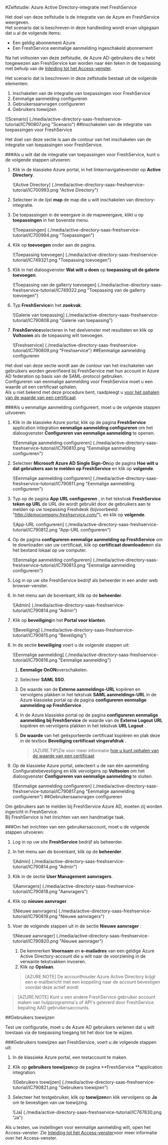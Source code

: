 <properties 
    pageTitle="Zelfstudie: Azure Active Directory-integratie met FreshService | Microsoft Azure" 
    description="Meer informatie over het FreshService met Azure Active Directory gebruiken voor het inschakelen van eenmalige aanmelding, geautomatiseerde provisioning en meer!" 
    services="active-directory" 
    authors="jeevansd"  
    documentationCenter="na" 
    manager="femila"/>
<tags 
    ms.service="active-directory" 
    ms.devlang="na" 
    ms.topic="article" 
    ms.tgt_pltfrm="na" 
    ms.workload="identity" 
    ms.date="09/29/2016" 
    ms.author="jeedes" />

#<a name="tutorial-azure-active-directory-integration-with-freshservice"></a>Zelfstudie: Azure Active Directory-integratie met FreshService
  
Het doel van deze zelfstudie is de integratie van de Azure en FreshService weergeven.  
Het scenario dat is beschreven in deze handleiding wordt ervan uitgegaan dat u al de volgende items:

-   Een geldig abonnement Azure
-   Een FreshService eenmalige aanmelding ingeschakeld abonnement
  
Na het voltooien van deze zelfstudie, de Azure AD-gebruikers die u hebt toegewezen aan FreshService kan worden naar één teken in de toepassing met behulp van de [Inleiding tot het Access-venster](active-directory-saas-access-panel-introduction.md).
  
Het scenario dat is beschreven in deze zelfstudie bestaat uit de volgende elementen:

1.  Inschakelen van de integratie van toepassingen voor FreshService
2.  Eenmalige aanmelding configureren
3.  Gebruikersaanvragen configureren
4.  Gebruikers toewijzen

![Scenario] (./media/active-directory-saas-freshservice-tutorial/IC790807.png "Scenario")
##<a name="enabling-the-application-integration-for-freshservice"></a>Inschakelen van de integratie van toepassingen voor FreshService
  
Het doel van deze sectie is aan de contour van het inschakelen van de integratie van toepassingen voor FreshService.

###<a name="to-enable-the-application-integration-for-freshservice-perform-the-following-steps"></a>Als u wilt dat de integratie van toepassingen voor FreshService, kunt u de volgende stappen uitvoeren:

1.  Klik in de klassieke Azure portal, in het linkernavigatievenster op **Active Directory**.

    ![Active Directory] (./media/active-directory-saas-freshservice-tutorial/IC700993.png "Active Directory")

2.  Selecteer in de lijst **map** de map die u wilt inschakelen van directory-integratie.

3.  De toepassingen in de weergave in de mapweergave, klikt u op **toepassingen** in het bovenste menu.

    ![Toepassingen] (./media/active-directory-saas-freshservice-tutorial/IC700994.png "Toepassingen")

4.  Klik op **toevoegen** onder aan de pagina.

    ![Toepassing toevoegen] (./media/active-directory-saas-freshservice-tutorial/IC749321.png "Toepassing toevoegen")

5.  Klik in het dialoogvenster **Wat wilt u doen** op **toepassing uit de galerie toevoegen**.

    ![Toepassing van de gallerry toevoegen] (./media/active-directory-saas-freshservice-tutorial/IC749322.png "Toepassing van de gallerry toevoegen")

6.  Typ **FreshService**in het **zoekvak**.

    ![Galerie van toepassing] (./media/active-directory-saas-freshservice-tutorial/IC790808.png "Galerie van toepassing")

7.  **FreshService**selecteren in het deelvenster met resultaten en klik op **Voltooien** als de toepassing wilt toevoegen.

    ![Freshservice] (./media/active-directory-saas-freshservice-tutorial/IC790809.png "Freshservice")
##<a name="configuring-single-sign-on"></a>Eenmalige aanmelding configureren
  
Het doel van deze sectie wordt aan de contour van het inschakelen van gebruikers worden geverifieerd bij FreshService met hun account in Azure AD federation op basis van de SAML-protocol gebruiken.  
Configureren van eenmalige aanmelding voor FreshService moet u een waarde uit een certificaat ophalen.  
Als u niet bekend met deze procedure bent, raadpleegt u [voor het ophalen van de waarde van een certificaat](http://youtu.be/YKQF266SAxI).

###<a name="to-configure-single-sign-on-perform-the-following-steps"></a>Als u eenmalige aanmelding configureert, moet u de volgende stappen uitvoeren:

1.  Klik in de klassieke Azure portal, klik op de pagina **FreshService** application integration **eenmalige aanmelding configureren** om het dialoogvenster **Configureren van eenmalige aanmelding** te openen.

    ![Eenmalige aanmelding configureren] (./media/active-directory-saas-freshservice-tutorial/IC790810.png "Eenmalige aanmelding configureren")

2.  Selecteer **Microsoft Azure AD Single Sign-On**op de pagina **Hoe wilt u dat gebruikers aan te melden op FreshService** en klik op **volgende**.

    ![Eenmalige aanmelding configureren] (./media/active-directory-saas-freshservice-tutorial/IC790811.png "Eenmalige aanmelding configureren")

3.  Typ op de pagina **App URL configureren** , in het tekstvak **FreshService teken op URL** de URL die wordt gebruikt door de gebruikers aan te melden op uw toepassing Freshdesk (bijvoorbeeld: "*http://democompany.freshservice.com/*"), en klik op **volgende**.

    ![App-URL configureren] (./media/active-directory-saas-freshservice-tutorial/IC790812.png "App-URL configureren")

4.  Op de pagina **configureren eenmalige aanmelding op FreshService** om te downloaden van uw certificaat, klik op **certificaat downloaden**en sla het bestand lokaal op uw computer.

    ![Eenmalige aanmelding configureren] (./media/active-directory-saas-freshservice-tutorial/IC790813.png "Eenmalige aanmelding configureren")

5.  Log in op uw site FreshService bedrijf als beheerder in een ander web browser-venster.

6.  In het menu aan de bovenkant, klik op de **beheerder**.

    ![Admin] (./media/active-directory-saas-freshservice-tutorial/IC790814.png "Admin")

7.  Klik op **beveiliging**in het **Portal voor klanten**.

    ![Beveiliging] (./media/active-directory-saas-freshservice-tutorial/IC790815.png "Beveiliging")

8.  In de sectie **beveiliging** voert u de volgende stappen uit:

    ![Eenmalige aanmelding] (./media/active-directory-saas-freshservice-tutorial/IC790816.png "Eenmalige aanmelding")

    1.  **Eenmalige OnON**overschakelen.
    2.  Selecteer **SAML SSO**.
    3.  De waarde van de **Externe aanmeldings-URL** kopiëren en vervolgens plakken in het tekstvak **SAML aanmeldings-URL** in de Azure klassieke portal op de pagina **configureren eenmalige aanmelding op FreshService** .
    4.  In de Azure klassieke portal op de pagina **configureren eenmalige aanmelding bij FreshService** de waarde van de **Externe Logout URL** kopiëren en vervolgens plakken in het tekstvak **URL Logout** .
    5.  **De waarde** van het geëxporteerde certificaat kopiëren en plak deze in de textbox **Beveiliging certificaat vingerafdruk** .
    
        >[AZURE.TIP]Zie voor meer informatie [hoe u kunt ophalen van de waarde van een certificaat](http://youtu.be/YKQF266SAxI)

9.  Op de klassieke Azure portal, selecteert u de van één aanmelding Configuratiebevestiging en klik vervolgens op **Voltooien** om het dialoogvenster **Configureren van eenmalige aanmelding** te sluiten.

    ![Eenmalige aanmelding configureren] (./media/active-directory-saas-freshservice-tutorial/IC790817.png "Eenmalige aanmelding configureren")
##<a name="configuring-user-provisioning"></a>Gebruikersaanvragen configureren
  
Om gebruikers aan te melden bij FreshService Azure AD, moeten zij worden ingericht in FreshService.  
Bij FreshService is het inrichten van een handmatige taak.

###<a name="to-provision-a-user-accounts-perform-the-following-steps"></a>Om het inrichten van een gebruikersaccount, moet u de volgende stappen uitvoeren:

1.  Log in op uw site **FreshService** bedrijf als beheerder.

2.  In het menu aan de bovenkant, klik op de **beheerder**.

    ![Admin] (./media/active-directory-saas-freshservice-tutorial/IC790814.png "Admin")

3.  Klik in de sectie **User Management** **aanvragers**.

    ![Aanvragers] (./media/active-directory-saas-freshservice-tutorial/IC790818.png "Aanvragers")

4.  Klik op **nieuwe aanvrager**.

    ![Nieuwe aanvragers] (./media/active-directory-saas-freshservice-tutorial/IC790819.png "Nieuwe aanvragers")

5.  Voer de volgende stappen uit in de sectie **Nieuwe aanvrager** :

    ![Nieuwe aanvrager] (./media/active-directory-saas-freshservice-tutorial/IC790820.png "Nieuwe aanvrager")

    1.  De kenmerken **Voornaam** en **e-mailadres** van een geldige Azure Active Directory-account die u wilt naar de voorziening in de verwante tekstvakken invoeren.
    2.  Klik op **Opslaan**.

    >[AZURE.NOTE] De accounthouder Azure Active Directory krijgt een e-mailbericht met een koppeling naar de account bevestigen voordat deze actief wordt

>[AZURE.NOTE] Kunt u een andere FreshService gebruiker account maken van hulpprogramma's of API's geleverd door FreshService bepaling AAD gebruikersaccounts.

##<a name="assigning-users"></a>Gebruikers toewijzen
  
Test uw configuratie, moet u de Azure AD gebruikers verlenen dat u wilt toestaan via de toepassing toegang tot het door toe te wijzen.

###<a name="to-assign-users-to-freshservice-perform-the-following-steps"></a>Gebruikers toewijzen aan FreshService, voert u de volgende stappen uit:

1.  In de klassieke Azure portal, een testaccount te maken.

2.  Klik op **gebruikers toewijzen**op de pagina **FreshService **application integration.

    ![Gebruikers toewijzen] (./media/active-directory-saas-freshservice-tutorial/IC790821.png "Gebruikers toewijzen")

3.  Selecteer het testgebruiker, klik op **toewijzen**en klik vervolgens op **Ja** om te bevestigen van uw toewijzing.

    ![Ja] (./media/active-directory-saas-freshservice-tutorial/IC767830.png "Ja")
  
Als u testen, uw instellingen voor eenmalige aanmelding wilt, open het Access-venster. Zie [Inleiding tot het Access-venster](active-directory-saas-access-panel-introduction.md)voor meer informatie over het Access-venster.